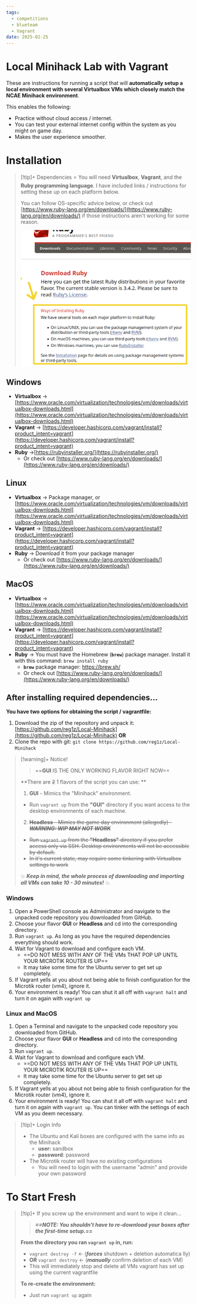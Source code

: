 ```yaml
---
tags:
  - competitions
  - blueteam
  - Vagrant
date: 2025-02-25
---
```

# Local Minihack Lab with Vagrant
These are instructions for running a script that will **automatically setup a local environment with several Virtualbox VMs which closely match the NCAE Minihack environment**.

This enables the following:

- Practice without cloud access / internet.
- You can test your external internet config within the system as you might on game day.
- Makes the user experience smoother.


# Installation
> [!tip]+ Dependencies ⭐
>  You will need **Virtualbox**, **Vagrant**, and the **Ruby programming language**. I have included links / instructions for setting these up on each platform below.
>  
> You can follow OS-specific advice below, or check out [https://www.ruby-lang.org/en/downloads/](https://www.ruby-lang.org/en/downloads/) if those instructions aren't working for some reason.
> 
> ![rubyinfo|475](../../assets/images/rubyinfo.png)

## Windows
- **Virtualbox** → [https://www.oracle.com/virtualization/technologies/vm/downloads/virtualbox-downloads.html](https://www.oracle.com/virtualization/technologies/vm/downloads/virtualbox-downloads.html)
- **Vagrant** → [https://developer.hashicorp.com/vagrant/install?product_intent=vagrant](https://developer.hashicorp.com/vagrant/install?product_intent=vagrant)
- **Ruby** →[https://rubyinstaller.org/](https://rubyinstaller.org/)
	- Or check out [https://www.ruby-lang.org/en/downloads/](https://www.ruby-lang.org/en/downloads/)

## Linux
- **Virtualbox** → Package manager, or [https://www.oracle.com/virtualization/technologies/vm/downloads/virtualbox-downloads.html](https://www.oracle.com/virtualization/technologies/vm/downloads/virtualbox-downloads.html)
- **Vagrant** → [https://developer.hashicorp.com/vagrant/install?product_intent=vagrant](https://developer.hashicorp.com/vagrant/install?product_intent=vagrant)
- **Ruby** → Download it from your package manager
	- Or check out [https://www.ruby-lang.org/en/downloads/](https://www.ruby-lang.org/en/downloads/)

## MacOS
- **Virtualbox** → [https://www.oracle.com/virtualization/technologies/vm/downloads/virtualbox-downloads.html](https://www.oracle.com/virtualization/technologies/vm/downloads/virtualbox-downloads.html)
- **Vagrant** → [https://developer.hashicorp.com/vagrant/install?product_intent=vagrant](https://developer.hashicorp.com/vagrant/install?product_intent=vagrant)
- **Ruby** → You must have the Homebrew (**`brew`**) package manager. Install it with this command: `brew install ruby`
	- **`brew`** package manager: https://brew.sh/
	- Or check out [https://www.ruby-lang.org/en/downloads/](https://www.ruby-lang.org/en/downloads/)

## After installing required dependencies...

**You have two options for obtaining the script / vagrantfile:**
1. Download the zip of the repository and unpack it: [https://github.com/reg1z/Local-Minihack](https://github.com/reg1z/Local-Minihack) **OR**
2. Clone the repo with git: `git clone https://github.com/reg1z/Local-Minihack`

> [!warning]+ Notice!
> > ==**GUI** IS THE ONLY WORKING FLAVOR RIGHT NOW==
>
> **There are ~~2~~ 1 flavors of the script you can use: **
> 1. **GUI** - Mimics the "Minihack" environment.
> 	- Run `vagrant up` from the **"GUI"** directory if you want access to the desktop environments of each machine.
> 2. ~~**Headless** - Mimics the game day environment (allegedly) - ***WARNING: WIP MAY NOT WORK***~~
> 	- ~~Run `vagrant up` from the **"Headless"** directory if you prefer access only via SSH. Desktop environments will not be accessible by default.~~
> 	- ~~In it's current state, may require some tinkering with Virtualbox settings to work~~
> 
> 💥 ***Keep in mind, the whole process of downloading and importing all VMs can take 10 - 30 minutes!*** 💥


### **Windows**

1. Open a PowerShell console as Administrator and navigate to the unpacked code repository you downloaded from GitHub.
2. Choose your flavor **GUI** or **Headless** and cd into the corresponding directory.
3. Run `vagrant up`. As long as you have the required dependencies everything should work.
4. Wait for Vagrant to download and configure each VM.
	- ==DO NOT MESS WITH ANY OF THE VMs THAT POP UP UNTIL YOUR MICROTIK ROUTER IS UP==
	- It may take some time for the Ubuntu server to get set up completely.
5. If Vagrant yells at you about not being able to finish configuration for the Microtik router (vm4), ignore it.
6. Your environment is ready! You can shut it all off with `vagrant halt` and turn it on again with `vagrant up`

### **Linux and MacOS**

1. Open a Terminal and navigate to the unpacked code repository you downloaded from GitHub.
2. Choose your flavor **GUI** or **Headless** and cd into the corresponding directory.
3. Run `vagrant up`.
4. Wait for Vagrant to download and configure each VM.
	- ==DO NOT MESS WITH ANY OF THE VMs THAT POP UP UNTIL YOUR MICROTIK ROUTER IS UP==
	- It may take some time for the Ubuntu server to get set up completely.
5. If Vagrant yells at you about not being able to finish configuration for the Microtik router (vm4), ignore it.
6. Your environment is ready! You can shut it all off with `vagrant halt` and turn it on again with `vagrant up`. You can tinker with the settings of each VM as you deem necessary.

> [!tip]+ Login Info
> - The Ubuntu and Kali boxes are configured with the same info as the Minihack
> 	- **user:** sandbox
> 	- **password**: password
> - The Microtik router will have no existing configurations
> 	- You will need to login with the username "admin" and provide your own password

# To Start Fresh

> [!tip]+ If you screw up the environment and want to wipe it clean...
> > ***==NOTE: You shouldn't have to re-download your boxes after the first-time setup.==***
> 
> **From the directory you ran `vagrant up` in, run:**
> - `vagrant destroy -f` ← (***forces*** shutdown + deletion automatica lly)
> - **OR** `vagrant destroy` ← (***manually*** confirm deletion of each VM)
> - This will immediately stop and delete all VMs vagrant has set up using the current vagrantfile
> 
> **To re-create the environment:**
> - Just run `vagrant up` again

